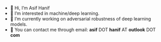 - 👋 Hi, I’m Asif Hanif
- 👀 I’m interested in machine/deep learning.
- 🌱 I’m currently working on adversarial robustness of deep learning models.
- :email: You can contact me through email: **asif** DOT **hanif** AT **outlook** DOT **com**

<!---
asif-hanif/asif-hanif is a ✨ special ✨ repository because its `README.md` (this file) appears on your GitHub profile.
You can click the Preview link to take a look at your changes.
--->
